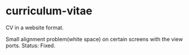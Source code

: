 # curriculum-vitae
CV in a website format. 

Small alignment problem(white space) on certain screens with the view ports. Status: Fixed.
